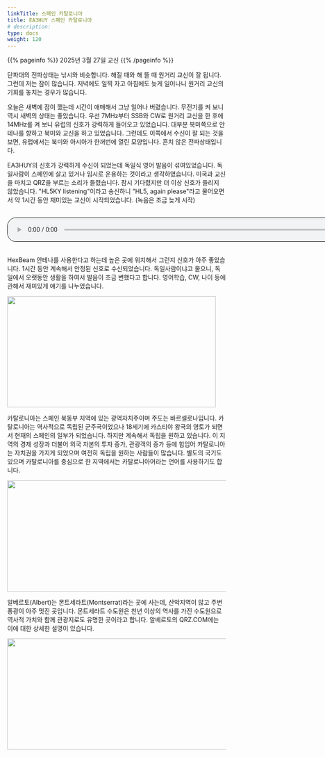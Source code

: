 ```yaml
---
linkTitle: 스페인 카탈로니아
title: EA3HUY 스페인 카탈로니아
# description:
type: docs
weight: 120
---
```


{{% pageinfo %}}
2025년 3월 27일 교신
{{% /pageinfo %}}


단파대의 전파상태는 낚시와 비슷합니다. 해질 때와 해 뜰 때 원거리 교신이 잘 됩니다. 그런데 저는 잠이 많습니다. 저녁에도 일찍 자고 아침에도 늦게 일어나니 원거리 교신의 기회를 놓치는 경우가 많습니다.

오늘은 새벽에 잠이 깼는데 시간이 애매해서 그냥 일어나 버렸습니다. 무전기를 켜 보니 역시 새벽의 상태는 좋았습니다. 우선 7MHz부터 SSB와 CW로 원거리 교신을 한 후에 14MHz를 켜 보니 유럽의 신호가 강력하게 들어오고 있었습니다. 대부분 북미쪽으로 안테나를 향하고 북미와 교신을 하고 있었습니다. 그런데도 이쪽에서 수신이 잘 되는 것을 보면, 유럽에서는 북미와 아시아가 한꺼번에 열린 모양입니다. 흔치 않은 전파상태입니다.

EA3HUY의 신호가 강력하게 수신이 되었는데 독일식 영어 발음이 섞여있었습니다. 독일사람이 스페인에 살고 있거나 임시로 운용하는 것이라고 생각하였습니다. 미국과 교신을 마치고 QRZ을 부르는 소리가 들렸습니다. 잠시 기다렸지만 더 이상 신호가 들리지 않았습니다. "HL5KY listening"이라고 송신하니 "HL5, again please"라고 물어오면서 약 1시간 동안 재미있는 교신이 시작되었습니다. (녹음은 조금 늦게 시작)

<br>
<audio style="width: 850px; border: 1px solid black; border-radius: 20px;"
src="https://blog.kakaocdn.net/dn/bIEPw1/btsM0MOgNYz/kn5QOF6f4VyA91cMzfyYkK/tfile.mp3"
controls></audio>
<br><br>

HexBeam 안테나를 사용한다고 하는데 높은 곳에 위치해서 그런지 신호가 아주 좋았습니다. 1시간 동안 계속해서 안정된 신호로 수신되었습니다. 독일사람이냐고 물으니, 독일에서 오랫동안 생활을 하여서 발음이 조금 변했다고 합니다. 영어학습, CW, 나이 등에 관해서 재미있게 얘기를 나누었습니다.

<img src="/recording/img/ea3huy_map.png" style="width:480px;height:256"><br>

카탈로니아는 스페인 북동부 지역에 있는 광역자치주이며 주도는 바르셀로나입니다. 카탈로니아는 역사적으로 독립된 군주국이었으나 18세기에 카스티야 왕국의 영토가 되면서 현재의 스페인의 일부가 되었습니다. 하지만 계속해서 독립을 원하고 있습니다. 이 지역의 경제 성장과 더불어 외국 자본의 투자 증가, 관광객의 증가 등에 힘입어 카탈로니아는 자치권을 가지게 되었으며 여전히 독립을 원하는 사람들이 많습니다. 별도의 국기도 있으며 카탈로니아를 중심으로 한 지역에서는 카탈로니아어라는 언어를 사용하기도 합니다.

<img src="/recording/img/ea3huy_home.png" style="width:880px;height:256"><br>

알베르토(Albert)는 몬트세라트(Montserrat)라는 곳에 사는데, 산악지역이 많고 주변 풍광이 아주 멋진 곳입니다. 몬트세라트 수도원은 천년 이상의 역사를 가진 수도원으로 역사적 가치와 함께 관광지로도 유명한 곳이라고 합니다. 알베르토의 QRZ.COM에는 이에 대한 상세한 설명이 있습니다.

<img src="/recording/img/ea3huy_monastery.png" style="width:880px;height:256"><br>




